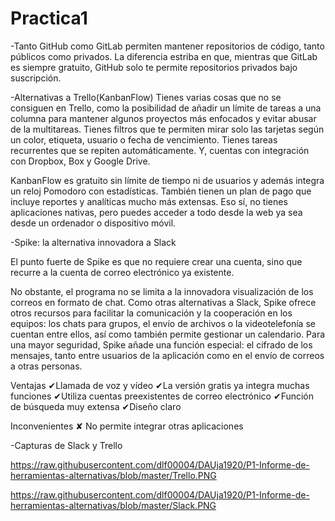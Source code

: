 # Practica1
-Tanto GitHub como GitLab permiten mantener repositorios de código, tanto públicos como privados. La diferencia estriba en que, mientras que GitLab es siempre gratuito, GitHub solo te permite repositorios privados bajo suscripción.

-Alternativas a Trello(KanbanFlow)
Tienes varias cosas que no se consiguen en Trello, como la posibilidad de añadir un límite de tareas a una columna para mantener algunos proyectos más enfocados y evitar abusar de la multitareas. Tienes filtros que te permiten mirar solo las tarjetas según un color, etiqueta, usuario o fecha de vencimiento. Tienes tareas recurrentes que se repiten automáticamente. Y, cuentas con integración con Dropbox, Box y Google Drive.

KanbanFlow es gratuito sin límite de tiempo ni de usuarios y además integra un reloj Pomodoro con estadísticas. También tienen un plan de pago que incluye reportes y analíticas mucho más extensas. Eso sí, no tienes aplicaciones nativas, pero puedes acceder a todo desde la web ya sea desde un ordenador o dispositivo móvil. 

-Spike: la alternativa innovadora a Slack

El punto fuerte de Spike es que no requiere crear una cuenta, sino que recurre a la cuenta de correo electrónico ya existente.

No obstante, el programa no se limita a la innovadora visualización de los correos en formato de chat. Como otras alternativas a Slack, Spike ofrece otros recursos para facilitar la comunicación y la cooperación en los equipos: los chats para grupos, el envío de archivos o la videotelefonía se cuentan entre ellos, así como también permite gestionar un calendario.
Para una mayor seguridad, Spike añade una función especial: el cifrado de los mensajes, tanto entre usuarios de la aplicación como en el envío de correos a otras personas.

Ventajas
✔Llamada de voz y vídeo
✔La versión gratis ya integra muchas funciones
✔Utiliza cuentas preexistentes de correo electrónico
✔Función de búsqueda muy extensa
✔Diseño claro

Inconvenientes
✘ No permite integrar otras aplicaciones

-Capturas de Slack y Trello

https://raw.githubusercontent.com/dlf00004/DAUja1920/P1-Informe-de-herramientas-alternativas/blob/master/Trello.PNG

https://raw.githubusercontent.com/dlf00004/DAUja1920/P1-Informe-de-herramientas-alternativas/blob/master/Slack.PNG
